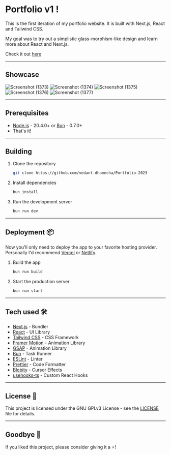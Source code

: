 # Portfolio v1 !

This is the first iteration of my portfolio website. It is built with Next.js, React and Tailwind CSS.

My goal was to try out a simplistic glass-morphism-like design and learn more about React and Next.js.

Check it out [here]()

---

## Showcase
![Screenshot (1373)](https://github.com/vedant-dhamecha/Portfolio-2023/assets/105575987/10b7bc99-56a6-4f6d-8f5d-857185688527)
![Screenshot (1374)](https://github.com/vedant-dhamecha/Portfolio-2023/assets/105575987/0c248b04-9b99-45c8-b34e-fd231712575b)
![Screenshot (1375)](https://github.com/vedant-dhamecha/Portfolio-2023/assets/105575987/b35ea608-56b9-4ee8-b661-a340447a78c0)
![Screenshot (1376)](https://github.com/vedant-dhamecha/Portfolio-2023/assets/105575987/f99cfbca-2a33-462c-986e-053e425edf79)
![Screenshot (1377)](https://github.com/vedant-dhamecha/Portfolio-2023/assets/105575987/9a0f2976-c87c-4ab8-a90d-32057e2e7bd6)





---

## Prerequisites

- [Node.js](https://nodejs.org/en/) - 20.4.0+ or [Bun](https://bun.sh/) - 0.7.0+
- That's it!

---

## Building

1. Clone the repository

    ```bash
    git clone https://github.com/vedant-dhamecha/Portfolio-2023
    ```

2. Install dependencies

    ```bash
    bun install
    ```

3. Run the development server

    ```bash
    bun run dev
    ```

---

## Deployment 📦

Now you'll only need to deploy the app to your favorite hosting provider.
Personally I'd recommend [Vercel](https://vercel.com/) or [Netlify](https://www.netlify.com/).

1. Build the app

    ```bash
    bun run build
    ```

2. Start the production server

    ```bash
    bun run start
    ```

---

## Tech used 🛠️

- [Next.js](https://nextjs.org/) - Bundler
- [React](https://reactjs.org/) - UI Library
- [Tailwind CSS](https://tailwindcss.com/) - CSS Framework
- [Framer Motion](https://www.framer.com/motion/) - Animation Library
- [GSAP](https://greensock.com/gsap/) - Animation Library
- [Bun](https://bun.sh/) - Task Runner
- [ESLint](https://eslint.org/) - Linter
- [Prettier](https://prettier.io/) - Code Formatter
- [Blobity](https://blobity.dev/) - Cursor Effects
- [usehooks-ts](https://usehooks-ts.com/) - Custom React Hooks

---

## License 📄

This project is licensed under the GNU GPLv3 License - see the [LICENSE](LICENSE) file for details.

---

## Goodbye 👋

If you liked this project, please consider giving it a ⭐!
